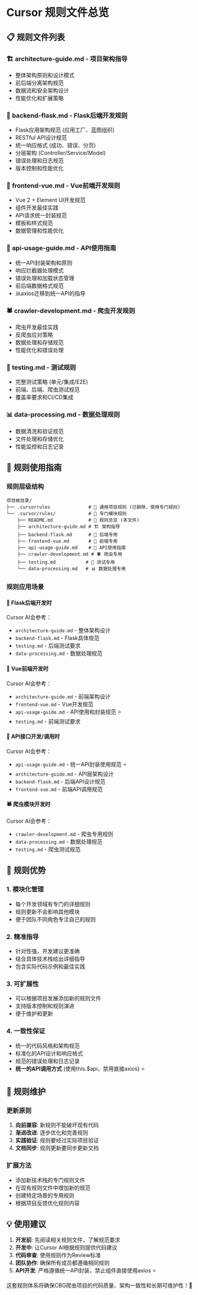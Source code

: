 # Cursor 规则文件总览

## 📋 规则文件列表

### 🏗️ **architecture-guide.md** - 项目架构指导
- 整体架构原则和设计模式
- 前后端分离架构规范
- 数据流和安全架构设计
- 性能优化和扩展策略

### 🔧 **backend-flask.md** - Flask后端开发规则
- Flask应用架构规范 (应用工厂、蓝图组织)
- RESTful API设计规范
- 统一响应格式 (成功、错误、分页)
- 分层架构 (Controller/Service/Model)
- 错误处理和日志规范
- 版本控制和性能优化

### 🎨 **frontend-vue.md** - Vue前端开发规则
- Vue 2 + Element UI开发规范
- 组件开发最佳实践
- API请求统一封装规范
- 模板和样式规范
- 数据管理和性能优化

### 🔌 **api-usage-guide.md** - API使用指南
- 统一API封装架构和原则
- 响应拦截器处理模式
- 错误处理和加载状态管理
- 前后端数据格式规范
- 从axios迁移到统一API的指导

### 🕷️ **crawler-development.md** - 爬虫开发规则
- 爬虫开发最佳实践
- 反爬虫应对策略
- 数据处理和存储规范
- 性能优化和错误处理

### 🧪 **testing.md** - 测试规则
- 完整测试策略 (单元/集成/E2E)
- 前端、后端、爬虫测试规范
- 覆盖率要求和CI/CD集成

### 📊 **data-processing.md** - 数据处理规则
- 数据清洗和验证规范
- 文件处理和存储优化
- 性能监控和日志记录

## 🎯 规则使用指南

### 规则层级结构
```
项目根目录/
├── .cursorrules              # 📌 通用项目规则 (已删除，使用专门规则)
└── .cursor/rules/            # 📁 专门模块规则
    ├── README.md             # 📖 规则总览 (本文件)
    ├── architecture-guide.md # 🏗️ 架构指导
    ├── backend-flask.md      # 🔧 后端专用
    ├── frontend-vue.md       # 🎨 前端专用
    ├── api-usage-guide.md    # 🔌 API使用指南
    ├── crawler-development.md # 🕷️ 爬虫专用
    ├── testing.md           # 🧪 测试专用
    └── data-processing.md   # 📊 数据处理专用
```

### 规则应用场景

#### 🔧 **Flask后端开发时**
Cursor AI会参考：
- `architecture-guide.md` - 整体架构设计
- `backend-flask.md` - Flask具体规范
- `testing.md` - 后端测试要求
- `data-processing.md` - 数据处理规范

#### 🎨 **Vue前端开发时**
Cursor AI会参考：
- `architecture-guide.md` - 前端架构设计
- `frontend-vue.md` - Vue开发规范
- `api-usage-guide.md` - API使用和封装规范 ⭐
- `testing.md` - 前端测试要求

#### 🔌 **API接口开发/调用时**
Cursor AI会参考：
- `api-usage-guide.md` - 统一API封装使用规范 ⭐
- `architecture-guide.md` - API层架构设计
- `backend-flask.md` - 后端API设计规范
- `frontend-vue.md` - 前端API调用规范

#### 🕷️ **爬虫模块开发时**
Cursor AI会参考：
- `crawler-development.md` - 爬虫专用规则
- `data-processing.md` - 数据处理规范
- `testing.md` - 爬虫测试规范

## 🚀 规则优势

### 1. **模块化管理**
- 每个开发领域有专门的详细规则
- 规则更新不会影响其他模块
- 便于团队不同角色专注自己的规则

### 2. **精准指导**
- 针对性强，开发建议更准确
- 结合具体技术栈给出详细指导
- 包含实际代码示例和最佳实践

### 3. **可扩展性**
- 可以根据项目发展添加新的规则文件
- 支持版本控制和规则演进
- 便于维护和更新

### 4. **一致性保证**
- 统一的代码风格和架构规范
- 标准化的API设计和响应格式
- 规范的错误处理和日志记录
- **统一的API调用方式** (使用this.$api，禁用直接axios) ⭐

## 📝 规则维护

### 更新原则
1. **向前兼容**: 新规则不能破坏现有代码
2. **渐进改进**: 逐步优化和完善规则
3. **实践验证**: 规则要经过实际项目验证
4. **文档同步**: 规则更新要同步更新文档

### 扩展方法
- 添加新技术栈的专门规则文件
- 在现有规则文件中增加新的规范
- 创建特定场景的专用规则
- 根据项目反馈优化规则内容

## 💡 使用建议

1. **开发前**: 先阅读相关规则文件，了解规范要求
2. **开发中**: 让Cursor AI根据规则提供代码建议
3. **代码审查**: 使用规则作为Review标准
4. **团队协作**: 确保所有成员都遵循相同规则
5. **API开发**: 严格遵循统一API封装，禁止组件直接使用axios ⭐

这套规则体系将确保CBG爬虫项目的代码质量、架构一致性和长期可维护性！🎊 